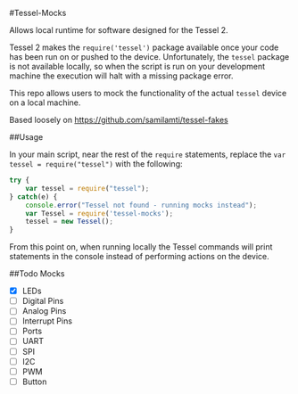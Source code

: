 #Tessel-Mocks

Allows local runtime for software designed for the Tessel 2.

Tessel 2 makes the `require('tessel')` package available once your code has been run on or pushed to the device. Unfortunately, the `tessel` package is not available locally, so when the script is run on your development machine the execution will halt with a missing package error.

This repo allows users to mock the functionality of the actual `tessel` device on a local machine.

Based loosely on https://github.com/samilamti/tessel-fakes


##Usage

In your main script, near the rest of the `require` statements, replace the `var tessel = require("tessel")` with the following:

```js
try {
    var tessel = require("tessel");
} catch(e) {
    console.error("Tessel not found - running mocks instead");
    var Tessel = require('tessel-mocks');
    tessel = new Tessel();
}
```

From this point on, when running locally the Tessel commands will print statements in the console instead of performing actions on the device.

##Todo Mocks

- [x] LEDs
- [ ] Digital Pins
- [ ] Analog Pins
- [ ] Interrupt Pins
- [ ] Ports
- [ ] UART
- [ ] SPI
- [ ] I2C
- [ ] PWM
- [ ] Button